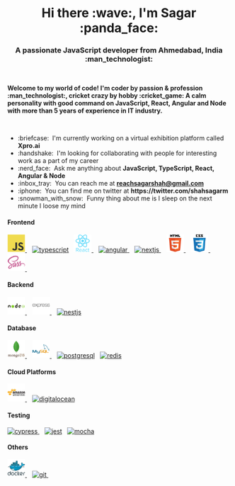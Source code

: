 <h1 align="center">Hi there :wave:, I'm Sagar :panda_face: </h1>

<h3 align="center">A passionate JavaScript developer from Ahmedabad, India :man_technologist:</h3>

<br/>
<p><strong>Welcome to my world of code! I'm coder by passion & profession :man_technologist:, cricket crazy by hobby :cricket_game: A calm personality with good command on JavaScript, React, Angular and Node with more than 5 years of experience in IT industry.</strong></p>
</br>

<ul>
<li>:briefcase: &nbsp;I'm currently working on a virtual exhibition platform called <strong>Xpro.ai</strong></li>
<li>:handshake: &nbsp;I'm looking for collaborating with people for interesting work as a part of my career</li>
<li>:nerd_face: &nbsp;Ask me anything about <strong>JavaScript, TypeScript, React, Angular & Node </strong></li>
<li>:inbox_tray: &nbsp;You can reach me at <strong><a href="mailto:reachsagarshah@gmail.com">reachsagarshah@gmail.com</a></strong></li>
<li>:iphone: &nbsp;You can find me on twitter at <strong>https://twitter.com/shahsagarm</strong></li>
<li>:snowman_with_snow: &nbsp;Funny thing about me is I sleep on the next minute I loose my mind </li>
</ul>

<h4>Frontend</h4>
<p>
<a href="https://developer.mozilla.org/en-US/docs/Web/JavaScript" target="_blank"> <img src="https://raw.githubusercontent.com/devicons/devicon/master/icons/javascript/javascript-original.svg" alt="javascript" width="40" height="40"/> </a> &nbsp;&nbsp;
<a href="https://www.typescriptlang.org/" target="_blank"><img src="https://www.vectorlogo.zone/logos/typescriptlang/typescriptlang-icon.svg" alt="typescript" width="40" height="40"></a>&nbsp;&nbsp;
<a href="https://reactjs.org/" target="_blank"> <img src="https://raw.githubusercontent.com/devicons/devicon/master/icons/react/react-original-wordmark.svg" alt="react" width="40" height="40"/> </a>&nbsp;&nbsp;
<a href="https://angular.io" target="_blank" margin-><img src="https://angular.io/assets/images/logos/angular/angular.svg" alt="angular" width="40" height="40"/> </a> &nbsp;&nbsp;
<a href="https://nextjs.org/" target="_blank"> <img src="https://cdn.worldvectorlogo.com/logos/nextjs-3.svg" alt="nextjs" width="40" height="40"/> </a> &nbsp;&nbsp;
<a href="https://www.w3.org/html/" target="_blank"> <img src="https://raw.githubusercontent.com/devicons/devicon/master/icons/html5/html5-original-wordmark.svg" alt="html" width="40" height="40"/> </a> &nbsp;&nbsp;
<a href="https://www.w3schools.com/css/" target="_blank"> <img src="https://raw.githubusercontent.com/devicons/devicon/master/icons/css3/css3-original-wordmark.svg" alt="css" width="40" height="40"/> </a> &nbsp;&nbsp;
<a href="https://sass-lang.com/" target="_blank"> <img src="https://raw.githubusercontent.com/devicons/devicon/master/icons/sass/sass-original.svg" alt="scss" width="40" height="40"/> </a> &nbsp;&nbsp;
</p>
<h4>Backend</h4>
<p>  
<a href="https://nodejs.org" target="_blank"> <img src="https://raw.githubusercontent.com/devicons/devicon/master/icons/nodejs/nodejs-original-wordmark.svg" alt="nodejs" width="40" height="40"/> </a> &nbsp;&nbsp;
<a href="https://expressjs.com" target="_blank"> <img src="https://raw.githubusercontent.com/devicons/devicon/master/icons/express/express-original-wordmark.svg" alt="express" width="40" height="40"/> </a>&nbsp;&nbsp;
<a href="https://nestjs.com/" target="_blank"><img src="https://www.vectorlogo.zone/logos/nestjs/nestjs-icon.svg" alt="nestjs" width="40" height="40"></a>&nbsp;&nbsp;
</p>
<h4>Database</h4>
<p>
<a href="https://www.mongodb.com/" target="_blank"> <img src="https://raw.githubusercontent.com/devicons/devicon/master/icons/mongodb/mongodb-original-wordmark.svg" alt="mongodb" width="40" height="40"/> </a> &nbsp;&nbsp;
<a href="https://www.mysql.com/" target="_blank"> <img src="https://raw.githubusercontent.com/devicons/devicon/master/icons/mysql/mysql-original-wordmark.svg" alt="mysql" width="40" height="40"/> </a> &nbsp;&nbsp;
<a href="https://www.postgresql.org/" target="_blank"><img src="https://www.vectorlogo.zone/logos/postgresql/postgresql-icon.svg" alt="postgresql" width="40" height="40"></a>&nbsp;&nbsp;
<a href="https://redis.io/" target="_blank"><img src="https://www.vectorlogo.zone/logos/redis/redis-official.svg" alt="redis" width="40" height="40"></a>&nbsp;&nbsp;
</p>
<h4>Cloud Platforms</h4>
<p>
<a href="https://aws.amazon.com" target="_blank"> <img src="https://raw.githubusercontent.com/devicons/devicon/master/icons/amazonwebservices/amazonwebservices-original-wordmark.svg" alt="aws" width="40" height="40"/> </a> &nbsp;&nbsp;
<a href="https://www.digitalocean.com/" target="_blank"><img src="https://www.vectorlogo.zone/logos/digitalocean/digitalocean-official.svg" alt="digitalocean" width="40" height="40"></a>&nbsp;&nbsp;
</p>
<h4>Testing</h4>
<p>
<a href="https://www.cypress.io" target="_blank"> <img src="https://raw.githubusercontent.com/simple-icons/simple-icons/6e46ec1fc23b60c8fd0d2f2ff46db82e16dbd75f/icons/cypress.svg" alt="cypress" width="40" height="40"/> </a> &nbsp;&nbsp;
<a href="https://jestjs.io/" target="_blank"><img src="https://www.vectorlogo.zone/logos/jestjsio/jestjsio-icon.svg" alt="jest" width="40" height="40"></a>&nbsp;&nbsp;
<a href="https://mochajs.org/" target="_blank"><img src="https://www.vectorlogo.zone/logos/mochajs/mochajs-icon.svg" alt="mocha" width="40" height="40"></a>&nbsp;&nbsp;
</p>
<h4>Others</h4>
<p>
    <a href="https://www.docker.com/" target="_blank"> <img src="https://raw.githubusercontent.com/devicons/devicon/master/icons/docker/docker-original-wordmark.svg" alt="docker" width="40" height="40"/> </a>&nbsp;&nbsp;
    <a href="https://git-scm.com/" target="_blank"> <img src="https://www.vectorlogo.zone/logos/git-scm/git-scm-icon.svg" alt="git" width="40" height="40"/> </a> &nbsp;&nbsp;
</p>

